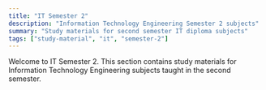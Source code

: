 ```yaml
---
title: "IT Semester 2"
description: "Information Technology Engineering Semester 2 subjects"
summary: "Study materials for second semester IT diploma subjects"
tags: ["study-material", "it", "semester-2"]
---
```


Welcome to IT Semester 2. This section contains study materials for Information Technology Engineering subjects taught in the second semester.
